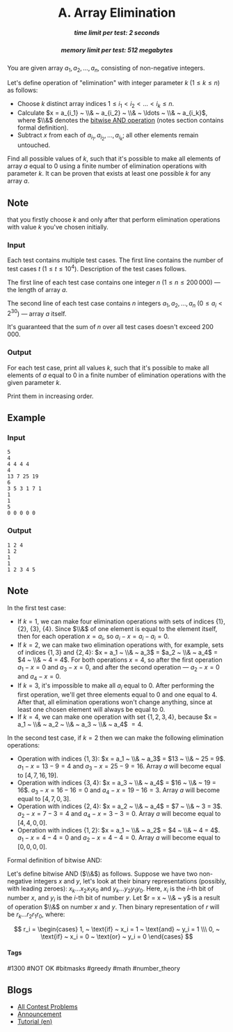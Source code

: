 <h1 style='text-align: center;'> A. Array Elimination</h1>

<h5 style='text-align: center;'>time limit per test: 2 seconds</h5>
<h5 style='text-align: center;'>memory limit per test: 512 megabytes</h5>

You are given array $a_1, a_2, \ldots, a_n$, consisting of non-negative integers.

Let's define operation of "elimination" with integer parameter $k$ ($1 \leq k \leq n$) as follows:

* Choose $k$ distinct array indices $1 \leq i_1 < i_2 < \ldots < i_k \le n$.
* Calculate $x = a_{i_1} ~ \\& ~ a_{i_2} ~ \\& ~ \ldots ~ \\& ~ a_{i_k}$, where $\\&$ denotes the [bitwise AND operation](https://en.wikipedia.org/wiki/Bitwise_operation#AND) (notes section contains formal definition).
* Subtract $x$ from each of $a_{i_1}, a_{i_2}, \ldots, a_{i_k}$; all other elements remain untouched.

Find all possible values of $k$, such that it's possible to make all elements of array $a$ equal to $0$ using a finite number of elimination operations with parameter $k$. It can be proven that exists at least one possible $k$ for any array $a$.

## Note

 that you firstly choose $k$ and only after that perform elimination operations with value $k$ you've chosen initially.

### Input

Each test contains multiple test cases. The first line contains the number of test cases $t$ ($1 \leq t \leq 10^4$). Description of the test cases follows.

The first line of each test case contains one integer $n$ ($1 \leq n \leq 200\,000$) — the length of array $a$.

The second line of each test case contains $n$ integers $a_1, a_2, \ldots, a_n$ ($0 \leq a_i < 2^{30}$) — array $a$ itself.

It's guaranteed that the sum of $n$ over all test cases doesn't exceed $200\,000$.

### Output

For each test case, print all values $k$, such that it's possible to make all elements of $a$ equal to $0$ in a finite number of elimination operations with the given parameter $k$.

Print them in increasing order.

## Example

### Input


```text
5
4
4 4 4 4
4
13 7 25 19
6
3 5 3 1 7 1
1
1
5
0 0 0 0 0
```
### Output


```text
1 2 4
1 2
1
1
1 2 3 4 5
```
## Note

In the first test case:

* If $k = 1$, we can make four elimination operations with sets of indices $\{1\}$, $\{2\}$, $\{3\}$, $\{4\}$. Since $\\&$ of one element is equal to the element itself, then for each operation $x = a_i$, so $a_i - x = a_i - a_i = 0$.
* If $k = 2$, we can make two elimination operations with, for example, sets of indices $\{1, 3\}$ and $\{2, 4\}$: $x = a_1 ~ \\& ~ a_3$ $=$ $a_2 ~ \\& ~ a_4$ $=$ $4 ~ \\& ~ 4 = 4$. For both operations $x = 4$, so after the first operation $a_1 - x = 0$ and $a_3 - x = 0$, and after the second operation — $a_2 - x = 0$ and $a_4 - x = 0$.
* If $k = 3$, it's impossible to make all $a_i$ equal to $0$. After performing the first operation, we'll get three elements equal to $0$ and one equal to $4$. After that, all elimination operations won't change anything, since at least one chosen element will always be equal to $0$.
* If $k = 4$, we can make one operation with set $\{1, 2, 3, 4\}$, because $x = a_1 ~ \\& ~ a_2 ~ \\& ~ a_3 ~ \\& ~ a_4$ $= 4$.

In the second test case, if $k = 2$ then we can make the following elimination operations:

* Operation with indices $\{1, 3\}$: $x = a_1 ~ \\& ~ a_3$ $=$ $13 ~ \\& ~ 25 = 9$. $a_1 - x = 13 - 9 = 4$ and $a_3 - x = 25 - 9 = 16$. Array $a$ will become equal to $[4, 7, 16, 19]$.
* Operation with indices $\{3, 4\}$: $x = a_3 ~ \\& ~ a_4$ $=$ $16 ~ \\& ~ 19 = 16$. $a_3 - x = 16 - 16 = 0$ and $a_4 - x = 19 - 16 = 3$. Array $a$ will become equal to $[4, 7, 0, 3]$.
* Operation with indices $\{2, 4\}$: $x = a_2 ~ \\& ~ a_4$ $=$ $7 ~ \\& ~ 3 = 3$. $a_2 - x = 7 - 3 = 4$ and $a_4 - x = 3 - 3 = 0$. Array $a$ will become equal to $[4, 4, 0, 0]$.
* Operation with indices $\{1, 2\}$: $x = a_1 ~ \\& ~ a_2$ $=$ $4 ~ \\& ~ 4 = 4$. $a_1 - x = 4 - 4 = 0$ and $a_2 - x = 4 - 4 = 0$. Array $a$ will become equal to $[0, 0, 0, 0]$.

Formal definition of bitwise AND:

Let's define bitwise AND ($\\&$) as follows. Suppose we have two non-negative integers $x$ and $y$, let's look at their binary representations (possibly, with leading zeroes): $x_k \dots x_2 x_1 x_0$ and $y_k \dots y_2 y_1 y_0$. Here, $x_i$ is the $i$-th bit of number $x$, and $y_i$ is the $i$-th bit of number $y$. Let $r = x ~ \\& ~ y$ is a result of operation $\\&$ on number $x$ and $y$. Then binary representation of $r$ will be $r_k \dots r_2 r_1 r_0$, where:

$$ r_i = \begin{cases} 1, ~ \text{if} ~ x_i = 1 ~ \text{and} ~ y_i = 1 \\\ 0, ~ \text{if} ~ x_i = 0 ~ \text{or} ~ y_i = 0 \end{cases} $$



#### Tags 

#1300 #NOT OK #bitmasks #greedy #math #number_theory 

## Blogs
- [All Contest Problems](../Codeforces_Round_751_(Div._1).md)
- [Announcement](../blogs/Announcement.md)
- [Tutorial (en)](../blogs/Tutorial_(en).md)
